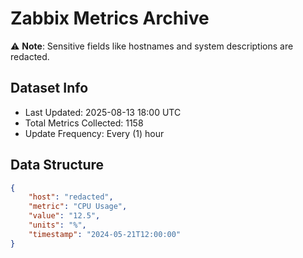 # Zabbix Metrics Archive

⚠️ **Note**: Sensitive fields like hostnames and system descriptions are redacted.

## Dataset Info
- Last Updated: 2025-08-13 18:00 UTC
- Total Metrics Collected: 1158
- Update Frequency: Every (1) hour

## Data Structure
```json
{
    "host": "redacted",
    "metric": "CPU Usage",
    "value": "12.5",
    "units": "%",
    "timestamp": "2024-05-21T12:00:00"
}
```
